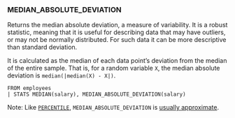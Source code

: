 <!--
This is generated by ESQL’s AbstractFunctionTestCase. Do no edit it. See ../README.md for how to regenerate it.
-->

### MEDIAN_ABSOLUTE_DEVIATION
Returns the median absolute deviation, a measure of variability. It is a robust statistic, meaning that it is useful for describing data that may have outliers, or may not be normally distributed. For such data it can be more descriptive than standard deviation.

It is calculated as the median of each data point’s deviation from the median of the entire sample. That is, for a random variable `X`, the median absolute deviation is `median(|median(X) - X|)`.

```
FROM employees
| STATS MEDIAN(salary), MEDIAN_ABSOLUTE_DEVIATION(salary)
```
Note: Like [`PERCENTILE`](/reference/query-languages/esql/esql-functions-operators.md#esql-percentile), `MEDIAN_ABSOLUTE_DEVIATION` is [usually approximate](/reference/query-languages/esql/esql-functions-operators.md#esql-percentile-approximate).

